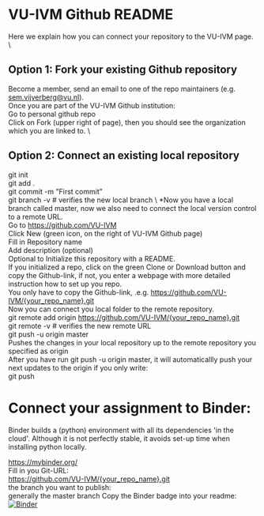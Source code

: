 # VU-IVM Github README 

Here we explain how you can connect your repository to the VU-IVM page. \

## Option 1: Fork your existing Github repository
Become a member, send an email to one of the repo maintainers (e.g. sem.vijverberg@vu.nl). \
Once you are part of the VU-IVM Github institution: \
Go to personal github repo \
Click on Fork (upper right of page), then you should see the organization which you are linked to. \

## Option 2: Connect an existing local repository 

git init \
git add . \
git commit -m "First commit” \
git branch -v # verifies the new local branch \ 
*Now you have a local branch called master, now we also need to connect the local version control to a remote URL. \
Go to https://github.com/VU-IVM \
Click New (green icon, on the right of VU-IVM Github page) \
Fill in Repository name \
Add description (optional) \
Optional to Initialize this repository with a README. \
If you initialized a repo, click on the green Clone or Download button and copy the Github-link, if not, you enter a webpage with more detailed instruction how to set up you repo. \
You only have to copy the Github-link, .e.g. https://github.com/VU-IVM/{your_repo_name}.git \
Now you can connect you local folder to the remote repository. \
git remote add origin https://github.com/VU-IVM/{your_repo_name}.git \
git remote -v # verifies the new remote URL \
git push -u origin master \
Pushes the changes in your local repository up to the remote repository you specified as origin \
After you have run git push -u origin master, it will automaticallly push your next updates to the origin if you only write: \
git push


# Connect your assignment to Binder:
Binder builds a (python) environment with all its dependencies 'in the cloud'. Although it is not perfectly stable, it avoids set-up time when installing python locally.

https://mybinder.org/ \
Fill in you Git-URL: \
https://github.com/VU-IVM/{your_repo_name}.git \
the branch you want to publish: \
generally the master branch
Copy the Binder badge into your readme: \
[![Binder](https://mybinder.org/badge_logo.svg)](https://mybinder.org/v2/gh/VU-IVM/{your_repo_name}.git/master)
